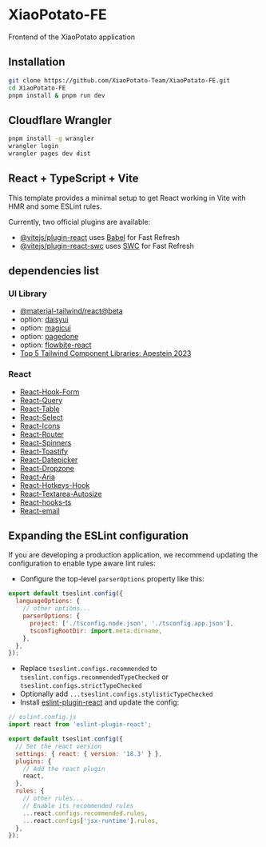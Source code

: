 # XiaoPotato-FE

Frontend of the XiaoPotato application

## Installation

```bash
git clone https://github.com/XiaoPotato-Team/XiaoPotato-FE.git
cd XiaoPotato-FE
pnpm install & pnpm run dev
```

## Cloudflare Wrangler

```bash
pnpm install -g wrangler
wrangler login
wrangler pages dev dist
```

## React + TypeScript + Vite

This template provides a minimal setup to get React working in Vite with HMR and some ESLint rules.

Currently, two official plugins are available:

- [@vitejs/plugin-react](https://github.com/vitejs/vite-plugin-react/blob/main/packages/plugin-react/README.md) uses [Babel](https://babeljs.io/) for Fast Refresh
- [@vitejs/plugin-react-swc](https://github.com/vitejs/vite-plugin-react-swc) uses [SWC](https://swc.rs/) for Fast Refresh

## dependencies list

### UI Library

- [@material-tailwind/react@beta](https://www.material-tailwind.com/docs/v3/react/badge)
- option: [daisyui](https://daisyui.com/components/toast/)
- option: [magicui](https://magicui.design/docs/components/tweet-card)
- option: [pagedone](https://pagedone.io/docs/modal)
- option: [flowbite-react](https://flowbite-react.com/docs/getting-started/introduction)
- [Top 5 Tailwind Component Libraries: Apestein 2023](https://dev.to/apestein/top-5-tailwind-component-libraries-m0c)

### React

- [React-Hook-Form](https://react-hook-form.com/)
- [React-Query](https://react-query.tanstack.com/)
- [React-Table](https://react-table.tanstack.com/)
- [React-Select](https://react-select.com/)
- [React-Icons](https://react-icons.github.io/react-icons/)
- [React-Router](https://reactrouter.com/)
- [React-Spinners](https://www.npmjs.com/package/react-spinners)
- [React-Toastify](https://fkhadra.github.io/react-toastify/introduction/)
- [React-Datepicker](https://reactdatepicker.com/)
- [React-Dropzone](https://react-dropzone.js.org/)
- [React-Aria](https://react-spectrum.adobe.com/react-aria/)
- [React-Hotkeys-Hook](https://react-hotkeys-hook.vercel.app/docs/intro)
- [React-Textarea-Autosize](https://github.com/Andarist/react-textarea-autosize)
- [React-hooks-ts](https://usehooks-ts.com/react-hook/use-media-query)
- [React-email](https://react.email/docs/integrations/resend)

## Expanding the ESLint configuration

If you are developing a production application, we recommend updating the configuration to enable type aware lint rules:

- Configure the top-level `parserOptions` property like this:

```js
export default tseslint.config({
  languageOptions: {
    // other options...
    parserOptions: {
      project: ['./tsconfig.node.json', './tsconfig.app.json'],
      tsconfigRootDir: import.meta.dirname,
    },
  },
});
```

- Replace `tseslint.configs.recommended` to `tseslint.configs.recommendedTypeChecked` or `tseslint.configs.strictTypeChecked`
- Optionally add `...tseslint.configs.stylisticTypeChecked`
- Install [eslint-plugin-react](https://github.com/jsx-eslint/eslint-plugin-react) and update the config:

```js
// eslint.config.js
import react from 'eslint-plugin-react';

export default tseslint.config({
  // Set the react version
  settings: { react: { version: '18.3' } },
  plugins: {
    // Add the react plugin
    react,
  },
  rules: {
    // other rules...
    // Enable its recommended rules
    ...react.configs.recommended.rules,
    ...react.configs['jsx-runtime'].rules,
  },
});
```
